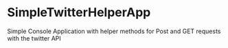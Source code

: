 SimpleTwitterHelperApp
======================

Simple Console Application with helper methods for Post and GET requests with the twitter API
